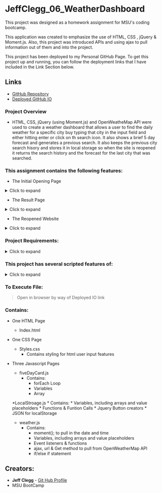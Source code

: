 # JeffClegg_06_WeatherDashboard

This project was designed as a homework assignment for MSU's coding bootcamp. 

This application was created to emphasize the use of HTML, CSS , jQuery & Moment.js. Also, this project was introduced APIs and using ajax to pull information out of them and into the project.

This project has been deployed to my Personal GitHub Page. To get this project up and running, you can follow the deployment links that I have included in the Link Section below.

## Links

* [GitHub Repository](https://github.com/JC72/JeffClegg_06_WeatherDashboard)
* [Deployed GitHub IO](https://jc72.github.io/JeffClegg_06_WeatherDashboard/) 

### Project Overview
* HTML, CSS, jQuery (using Moment.js) and OpenWeatheMap API were used to create a weather dashboard that allows a user to find the daily weather for a specific city buy typing that city in the input field and either hitting enter or click on th search icon.  It also shows a brief 5 day forecast and generates a previous search. It also keeps the previous city search hisory and stores it in local storage so when the site is reopened it returns the search history and the forecast for the last city that was searched.

### This assignment contains the following features: 
* The Initial Opening Page
<details>
<summary>Click to expand</summary>

    * Only contains the Main Header and the City Search Input Page

    ![Opening Page](https://github.com/JC72/JeffClegg_06_WeatherDashboard/blob/main/Assets/images/ScreenShots/OpenPage.png)

    * Allows the user to start their initial weather search

    ![Start Search](https://github.com/JC72/JeffClegg_06_WeatherDashboard/blob/main/Assets/images/ScreenShots/StartSearch.png)

</details>

* The Result Page
<details>
<summary>Click to expand</summary>

    * Show the current weather with all the information required
    * Shows the 5-Day forecast information below the current weather with all the required information
    * Shows the area with the previous search history

    ![Initial Results](https://github.com/JC72/JeffClegg_06_WeatherDashboard/blob/main/Assets/images/ScreenShots/InitialResults.png)

    ![Second Search](https://github.com/JC72/JeffClegg_06_WeatherDashboard/blob/main/Assets/images/ScreenShots/SecondSearch.png)

</details>

* The Reopened Website
<details>
<summary>Click to expand</summary>

    * Shows the user all of the cities that were searched
    * Also the weather data for the last city the user searched using the site

    ![Reopen Page](https://github.com/JC72/JeffClegg_06_WeatherDashboard/blob/main/Assets/images/ScreenShots/ReOpenPage.png)

    ![Search History](https://github.com/JC72/JeffClegg_06_WeatherDashboard/blob/main/Assets/images/ScreenShots/SearchHistory.png)

</details>

### Project Requirements:
<details>
<summary>Click to expand</summary>

* The user when opening the dashboard will see a input field to search for a city.
* The user will enter a specific city and click either enter or search button. 
* The user will then see the current conditions for that city showing the following:
    * city name, the current date & a icon of the current weather conditions
    * the current temperature, the humidity, the wind speed and the UV Index
* The user will see that the UV Index will be color coded based on its condition as follows:
    * Green - Low
    * Aqua - Moderate
    * Yellow - High
    * Red - Very High
    * Black - Extreme
* The user will also see the future forecast for the next five days displaying the following information:
    * the date
    * icon of the weather condition
    * temperature
    * humidity
* After the user searches for that city is will be stored in previous search field and will allow the user the ability to search for that city again by pressing on that city in the previous search field.
* Finally when the user visits the dashboard again. The user will see all the previously searched cities and the forecast for the last city searched.

</details>

### This project has several scripted features of:
<details>
<summary>Click to expand</summary>

* Event listener (onclick) to allow the user to send the city name and retrieve the weather conditions.
* An array & forEach loop with a function that generates all the weather card bodies for the five day forecast into the HTML.
* A funtion using moment & ajax which pulls the current date and weather data. a formula to calculate the temperature from Kelvin to Fahrenheit. It also sets the date format then places all the information in the current weather container.
* A function containing a for loop and ajax that checks the UV Index number and creates a disabled colored button specific to its condition criteria and places it in the current weather container along with the condition it represents.
* Function that uses the current date, with for loop and ajax which pulls forecast data for the next five days and places each day data into its respective specific individual forecastCard.
* a document.ready funtion that pulls data from local storage and shows the last searched city's weather conditions and creates the previous search list when site is opened. 
* Two event listener functions for the search button and the previous city search buttons in the previous search list.
* A function that sets the city name that is currently search and adds it to local storage.
* A function that generates previous searched cities by pulling the data from local storage and then individual going through the array with a for loop and creating list buttons for the previous search area.

</details>

### To Execute File:
> Open in browser by way of Deployed IO link

### Contains: 
* One HTML Page
    * Index.html 

* One CSS Page
    * Styles.css
        * Contains styling for html user input features
        
* Three Javascript Pages
    * fiveDayCard.js
        * Contains:
            * forEach Loop
            * Variables
            * Array

    *LocalStroage.js
        * Contains:
            * Variables, including arrays and value placeholders
            * Functions & Funtion Calls
            * Jquery Button creators
            * JSON for localStorage

    * weather.js
        * Contains:
            * moment(); to pull in the date and time 
            * Variables, including arrays and value placeholders
            * Event listeners & functions
            * ajax, url & Get method to pull from OpenWeatherMap API
            * if/else if statement


## Creators:

* **Jeff Clegg** - [Git Hub Profile](https://github.com/JC72)
* MSU BootCamp